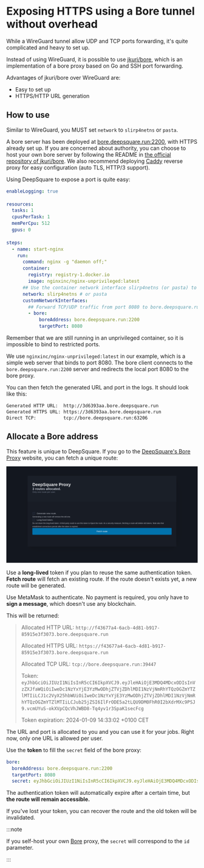 # Exposing HTTPS using a Bore tunnel without overhead

While a WireGuard tunnel allow UDP and TCP ports forwarding, it's quite complicated and heavy to set up.

Instead of using WireGuard, it is possible to use [jkuri/bore](https://github.dev/jkuri/bore/), which is an implementation of a bore proxy based on Go and SSH port forwarding.

Advantages of jkuri/bore over WireGuard are:

- Easy to set up
- HTTPS/HTTP URL generation

## How to use

Similar to WireGuard, you MUST set `network` to `slirp4netns` or `pasta`.

A bore server has been deployed at [bore.deepsquare.run:2200](https://bore.deepsquare.run), with HTTPS already set up. If you are concerned about authority, you can choose to host your own bore server by following the README in [the official repository of jkuri/bore](https://github.dev/jkuri/bore/). We also recommend deploying [Caddy](https://caddyserver.com) reverse proxy for easy configuration (auto TLS, HTTP/3 support).

Using DeepSquare to expose a port is quite easy:

```yaml title="Workflow"
enableLogging: true

resources:
  tasks: 1
  cpusPerTask: 1
  memPerCpu: 512
  gpus: 0

steps:
  - name: start-nginx
    run:
      command: nginx -g "daemon off;"
      container:
        registry: registry-1.docker.io
        image: nginxinc/nginx-unprivileged:latest
      ## Use the container network interface slirp4netns (or pasta) to create a network namespace.
      network: slirp4netns # or pasta
      customNetworkInterfaces:
        ## Forward TCP/UDP traffic from port 8080 to bore.deepsquare.run:2200.
        - bore:
            boreAddress: bore.deepsquare.run:2200
            targetPort: 8080
```

Remember that we are still running in an unprivileged container, so it is impossible to bind to restricted ports.

We use `nginxinc/nginx-unprivileged:latest` in our example, which is a simple web server that binds to port 8080. The bore client connects to the `bore.deepsquare.run:2200` server and redirects the local port 8080 to the bore proxy.

You can then fetch the generated URL and port in the logs. It should look like this:

```shell
Generated HTTP URL:  http://3d6393aa.bore.deepsquare.run
Generated HTTPS URL: https://3d6393aa.bore.deepsquare.run
Direct TCP:          tcp://bore.deepsquare.run:63206
```

## Allocate a Bore address

This feature is unique to DeepSquare. If you go to the  [DeepSquare's Bore Proxy](https://bore.deepsquare.run) website, you can fetch a unique route:

![image-20240108143148167](./101-connecting-bore.assets/image-20240108143148167.png)

Use a **long-lived** token if you plan to reuse the same authentication token. **Fetch route** will fetch an existing route. If the route doesn't exists yet, a new route will be generated.

Use MetaMask to authenticate. No payment is required, you only have to **sign a message**, which doesn't use any blockchain.

This will be returned:

> Allocated HTTP URL: `http://f43677a4-6acb-4d81-b917-85915e3f3073.bore.deepsquare.run`
>
> Allocated HTTPS URL: `https://f43677a4-6acb-4d81-b917-85915e3f3073.bore.deepsquare.run`
>
> Allocated TCP URL: `tcp://bore.deepsquare.run:39447`
>
> Token: `eyJhbGciOiJIUzI1NiIsInR5cCI6IkpXVCJ9.eyJleHAiOjE3MDQ4MDcxODIsInVzZXJfaWQiOiIweDc1NzYxYjE3YzMwODhjZTVjZDhlMDI1NzVjNmRhYTQzOGZmYTZlMTIiLCJ1c2VyX25hbWUiOiIweDc1NzYxYjE3YzMwODhjZTVjZDhlMDI1NzVjNmRhYTQzOGZmYTZlMTIiLCJub25jZSI6IlFrODE5a2tLQU9DM0FhR0I2bXdrMXc9PSJ9.vcmUYuS-okXVpCQcVhJWBD8-Tq4yv1r3SpaK1secFcg`
>
> Token expiration: 2024-01-09 14:33:02 +0100 CET

The URL and port is allocated to you and you can use it for your jobs. Right now, only one URL is allowed per user.

Use the **token** to fill the `secret` field of the bore proxy:

```yaml
bore:
  boreAddress: bore.deepsquare.run:2200
  targetPort: 8080
  secret: eyJhbGciOiJIUzI1NiIsInR5cCI6IkpXVCJ9.eyJleHAiOjE3MDQ4MDcxODIsInVzZXJfaWQiOiIweDc1NzYxYjE3YzMwODhjZTVjZDhlMDI1NzVjNmRhYTQzOGZmYTZlMTIiLCJ1c2VyX25hbWUiOiIweDc1NzYxYjE3YzMwODhjZTVjZDhlMDI1NzVjNmRhYTQzOGZmYTZlMTIiLCJub25jZSI6IlFrODE5a2tLQU9DM0FhR0I2bXdrMXc9PSJ9.vcmUYuS-okXVpCQcVhJWBD8-Tq4yv1r3SpaK1secFcg
```

The authentication token will automatically expire after a certain time, but **the route will remain accessible.**

If you've lost your token, you can recover the route and the old token will be invalidated.

:::note

If you self-host your own [Bore](https://github.com/jkuri/bore) proxy, the `secret` will correspond to the `id` parameter.

:::
